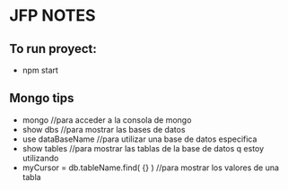 # JFP NOTES

## To run proyect:
* npm start

## Mongo tips
* mongo 	   	  //para acceder a la consola de mongo
* show dbs 	   	  //para mostrar las bases de datos
* use dataBaseName     //para utilizar una base de datos especifica
* show tables	             //para mostrar las tablas de la base de datos q estoy utilizando
* myCursor = db.tableName.find( {} ) //para mostrar los valores de una tabla 

